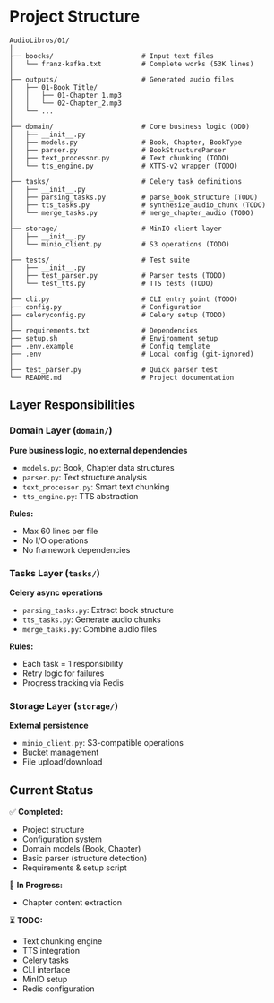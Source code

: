 # Project Structure

```
AudioLibros/01/
│
├── boocks/                      # Input text files
│   └── franz-kafka.txt          # Complete works (53K lines)
│
├── outputs/                     # Generated audio files
│   ├── 01-Book_Title/
│   │   ├── 01-Chapter_1.mp3
│   │   └── 02-Chapter_2.mp3
│   └── ...
│
├── domain/                      # Core business logic (DDD)
│   ├── __init__.py
│   ├── models.py                # Book, Chapter, BookType
│   ├── parser.py                # BookStructureParser
│   ├── text_processor.py        # Text chunking (TODO)
│   └── tts_engine.py            # XTTS-v2 wrapper (TODO)
│
├── tasks/                       # Celery task definitions
│   ├── __init__.py
│   ├── parsing_tasks.py         # parse_book_structure (TODO)
│   ├── tts_tasks.py             # synthesize_audio_chunk (TODO)
│   └── merge_tasks.py           # merge_chapter_audio (TODO)
│
├── storage/                     # MinIO client layer
│   ├── __init__.py
│   └── minio_client.py          # S3 operations (TODO)
│
├── tests/                       # Test suite
│   ├── __init__.py
│   ├── test_parser.py           # Parser tests (TODO)
│   └── test_tts.py              # TTS tests (TODO)
│
├── cli.py                       # CLI entry point (TODO)
├── config.py                    # Configuration
├── celeryconfig.py              # Celery setup (TODO)
│
├── requirements.txt             # Dependencies
├── setup.sh                     # Environment setup
├── .env.example                 # Config template
├── .env                         # Local config (git-ignored)
│
├── test_parser.py               # Quick parser test
└── README.md                    # Project documentation
```

## Layer Responsibilities

### Domain Layer (`domain/`)
**Pure business logic, no external dependencies**

- `models.py`: Book, Chapter data structures
- `parser.py`: Text structure analysis
- `text_processor.py`: Smart text chunking
- `tts_engine.py`: TTS abstraction

**Rules:**
- Max 60 lines per file
- No I/O operations
- No framework dependencies

### Tasks Layer (`tasks/`)
**Celery async operations**

- `parsing_tasks.py`: Extract book structure
- `tts_tasks.py`: Generate audio chunks
- `merge_tasks.py`: Combine audio files

**Rules:**
- Each task = 1 responsibility
- Retry logic for failures
- Progress tracking via Redis

### Storage Layer (`storage/`)
**External persistence**

- `minio_client.py`: S3-compatible operations
- Bucket management
- File upload/download

## Current Status

✅ **Completed:**
- Project structure
- Configuration system
- Domain models (Book, Chapter)
- Basic parser (structure detection)
- Requirements & setup script

🚧 **In Progress:**
- Chapter content extraction

⏳ **TODO:**
- Text chunking engine
- TTS integration
- Celery tasks
- CLI interface
- MinIO setup
- Redis configuration
